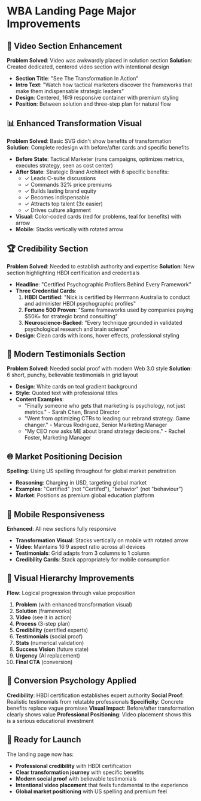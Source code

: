 # WBA Landing Page Major Improvements

## 🎥 Video Section Enhancement
**Problem Solved**: Video was awkwardly placed in solution section
**Solution**: Created dedicated, centered video section with intentional design
- **Section Title**: "See The Transformation In Action"
- **Intro Text**: "Watch how tactical marketers discover the frameworks that make them indispensable strategic leaders"
- **Design**: Centered, 16:9 responsive container with premium styling
- **Position**: Between solution and three-step plan for natural flow

## 📊 Enhanced Transformation Visual
**Problem Solved**: Basic SVG didn't show benefits of transformation
**Solution**: Complete redesign with before/after cards and specific benefits
- **Before State**: Tactical Marketer (runs campaigns, optimizes metrics, executes strategy, seen as cost center)
- **After State**: Strategic Brand Architect with 6 specific benefits:
  - ✓ Leads C-suite discussions
  - ✓ Commands 32% price premiums  
  - ✓ Builds lasting brand equity
  - ✓ Becomes indispensable
  - ✓ Attracts top talent (3x easier)
  - ✓ Drives culture alignment
- **Visual**: Color-coded cards (red for problems, teal for benefits) with arrow
- **Mobile**: Stacks vertically with rotated arrow

## 🏆 Credibility Section
**Problem Solved**: Needed to establish authority and expertise
**Solution**: New section highlighting HBDI certification and credentials
- **Headline**: "Certified Psychographic Profilers Behind Every Framework"
- **Three Credential Cards**:
  1. **HBDI Certified**: "Nick is certified by Herrmann Australia to conduct and administer HBDI psychographic profiles"
  2. **Fortune 500 Proven**: "Same frameworks used by companies paying $50K+ for strategic brand consulting"
  3. **Neuroscience-Backed**: "Every technique grounded in validated psychological research and brain science"
- **Design**: Clean cards with icons, hover effects, professional styling

## 💬 Modern Testimonials Section
**Problem Solved**: Needed social proof with modern Web 3.0 style
**Solution**: 6 short, punchy, believable testimonials in grid layout
- **Design**: White cards on teal gradient background
- **Style**: Quoted text with professional titles
- **Content Examples**:
  - "Finally someone who gets that marketing is psychology, not just metrics." - Sarah Chen, Brand Director
  - "Went from optimizing CTRs to leading our rebrand strategy. Game changer." - Marcus Rodriguez, Senior Marketing Manager
  - "My CEO now asks ME about brand strategy decisions." - Rachel Foster, Marketing Manager

## 🌐 Market Positioning Decision
**Spelling**: Using US spelling throughout for global market penetration
- **Reasoning**: Charging in USD, targeting global market
- **Examples**: "Certified" (not "Certifed"), "behavior" (not "behaviour")
- **Market**: Positions as premium global education platform

## 📱 Mobile Responsiveness
**Enhanced**: All new sections fully responsive
- **Transformation Visual**: Stacks vertically on mobile with rotated arrow
- **Video**: Maintains 16:9 aspect ratio across all devices
- **Testimonials**: Grid adapts from 3 columns to 1 column
- **Credibility Cards**: Stack appropriately for mobile consumption

## 🎨 Visual Hierarchy Improvements
**Flow**: Logical progression through value proposition
1. **Problem** (with enhanced transformation visual)
2. **Solution** (frameworks)
3. **Video** (see it in action)
4. **Process** (3-step plan)
5. **Credibility** (certified experts)
6. **Testimonials** (social proof)
7. **Stats** (numerical validation)
8. **Success Vision** (future state)
9. **Urgency** (AI replacement)
10. **Final CTA** (conversion)

## 🎯 Conversion Psychology Applied
**Credibility**: HBDI certification establishes expert authority
**Social Proof**: Realistic testimonials from relatable professionals
**Specificity**: Concrete benefits replace vague promises
**Visual Impact**: Before/after transformation clearly shows value
**Professional Positioning**: Video placement shows this is a serious educational investment

## 🚀 Ready for Launch
The landing page now has:
- **Professional credibility** with HBDI certification
- **Clear transformation journey** with specific benefits
- **Modern social proof** with believable testimonials
- **Intentional video placement** that feels fundamental to the experience
- **Global market positioning** with US spelling and premium feel